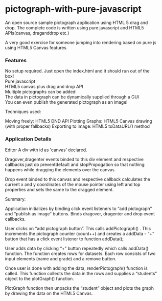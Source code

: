 pictograph-with-pure-javascript
===============================

An open source sample pictograph application using HTML 5 drag and drop.
The complete code is written using pure javascript and HTML5 APIs(canvas, draganddrop etc.)

A very good exercise for someone jumping into rendering based on pure js using HTML5 Canvas features.

<h3>Features</h3>
No setup required. Just open the index.html and it should run out of the box!<br>
Pure javascript<br>
HTML5 canvas plus drag and drop API<br>
Multiple pictographs can be added<br>
The data in pictograph can be dynamically supplied through a GUI<br>
You can even publish the generated pictograph as an image!

Techniques used:

Moving freely: HTML5 DND API
Plotting Graphs: HTML5 Canvas drawing (with proper fallbacks)
Exporting to image: HTML5 toDataURL() method

<h3>Application Details</h3>

Editor
A div with id as 'canvas' declared.

Dragover,dragenter events binded to this div element and respective callbacks just do preventdefault and stopPropogation so that nothing happens while dragging the elements over the canvas.

Drop event binded to this canvas and respective callback calculates the current x and y coordinates of the mouse pointer using left and top properties and sets the same
to the dragged element.

Summary:

Application initializes by binding click event listeners to “add pictograph” and “publish as image” buttons. Binds dragover, dragenter and drop event callbacks.

User clicks on “add pictograph button”. This calls addPictograph() . This increments the pictograph counter (count++) and creates a addData - “+” button that has a click event listener to function addData();

User adds data by clicking “+” button repeatedly which calls addData() function. The function creates rows for datasets. Each row consists of two input elements (name and grade) and a remove button.

Once user is done with adding the data, renderPictograph() function is called. This function collects the data in the rows and supplies a “students” object to the plotGraph() function.

PlotGraph function then unpacks the “student” object and plots the graph by drawing the data on the HTML5 Canvas.



